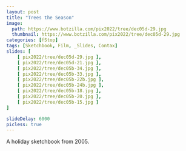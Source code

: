 ```yaml
---
layout: post
title: "Trees the Season"
image:
  path: https://www.botzilla.com/pix2022/tree/dec05d-29.jpg
  thumbnail: https://www.botzilla.com/pix2022/tree/dec05d-29.jpg
categories: [fStop]
tags: [Sketchbook, Film, _Slides, Contax]
slides: [ 
    [ pix2022/tree/dec05d-29.jpg ],
    [ pix2022/tree/dec05d-21.jpg ],
    [ pix2022/tree/dec05b-34.jpg ],
    [ pix2022/tree/dec05b-33.jpg ],
    [ pix2022/tree/dec05b-22b.jpg ],
    [ pix2022/tree/dec05b-24b.jpg ],
    [ pix2022/tree/dec05b-18.jpg ],
    [ pix2022/tree/dec05b-20.jpg ],
    [ pix2022/tree/dec05b-15.jpg ]
]

slideDelay: 6000
picless: true
---
```


A holiday sketchbook from 2005.

<!--more-->



